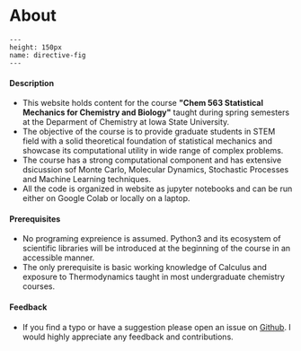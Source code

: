 About 
============================

```{figure} ./index_fig.jpg
---
height: 150px
name: directive-fig
---
```

#### Description

- This website holds content for the course **"Chem 563 Statistical Mechanics for Chemistry and Biology"**  taught during spring semesters at the Deparment of Chemistry at Iowa State University.
- The objective of the course is to provide graduate students in STEM field with a solid theoretical foundation of statistical mechanics and showcase its computational utility in wide range of complex problems.   
- The course has a strong computational component and has extensive dsicussion sof Monte Carlo, Molecular Dynamics, Stochastic Processes and Machine Learning techniques. 
- All the code is organized in website as jupyter notebooks and can be run either on Google Colab or locally on a laptop. 

#### Prerequisites

- No programing expreience is assumed. Python3 and its ecosystem of scientific libraries will be introduced at the beginning of the course in an accessible manner.    
- The only prerequisite is basic working knowledge of Calculus and exposure to Thermodynamics taught in most undergraduate chemistry courses.


#### Feedback

- If you find a typo or have a suggestion please open an issue on [Github](https://github.com/DPotoyan/Statmech4ChemBio). I would highly appreciate any feedback and contributions. 
